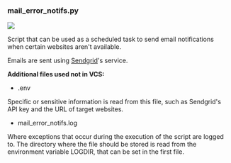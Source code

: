 ### mail_error_notifs.py
[![](https://github.com/Asta1986/email-error-notifications/actions/workflows/ci.yml/badge.svg)](https://github.com/Asta1986/email-error-notifications/actions/workflows/ci.yml)

Script that can be used as a scheduled task to send email notifications when certain websites aren't available.

Emails are sent using [Sendgrid](https://sendgrid.com)'s service.

**Additional files used not in VCS:**
- .env

Specific or sensitive information is read from this file, such as Sendgrid's API key and the URL of target websites.

- mail_error_notifs.log

Where exceptions that occur during the execution of the script are logged to.
The directory where the file should be stored is read from the environment variable LOGDIR, that can be set in the first file.
